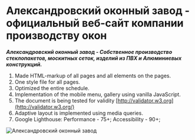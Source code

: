 # Александровский оконный завод - официальный веб-сайт компании производству окон

***Александровский оконный завод - Собственное производство стеклопакетов, москитных сеток, изделий из ПВХ и Алюминиевых конструкций.***
1. Made HTML-markup of all pages and all elements on the pages.
2. One style file for all pages.
3. Optimized the entire schedule.
4. Implementation of the mobile menu, gallery using vanilla JavaScript.
5. The document is being tested for validity [http://validator.w3.org](http://validator.w3.org/)
6. Adaptive layout is implemented using media queries.
7. Google Lighthouse: Performance - 75+; Accessibility - 90+;
<p><img src="https://repository-images.githubusercontent.com/191738544/b9087800-8e3d-11e9-8b3e-2988a1a933fc" alt="Александровский оконный завод"></p>
